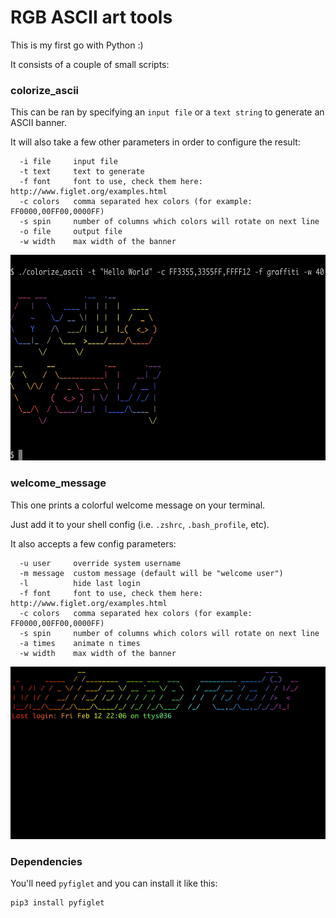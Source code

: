 # RGB ASCII art tools

This is my first go with Python :)

It consists of a couple of small scripts:

### colorize_ascii

This can be ran by specifying an `input file` or a `text string` to generate an ASCII banner.

It will also take a few other parameters in order to configure the result:
```
  -i file     input file
  -t text     text to generate
  -f font     font to use, check them here: http://www.figlet.org/examples.html
  -c colors   comma separated hex colors (for example: FF0000,00FF00,0000FF)
  -s spin     number of columns which colors will rotate on next line
  -o file     output file
  -w width    max width of the banner
```

<img src="docs/example1.png" width="600" height="329">

### welcome_message

This one prints a colorful welcome message on your terminal.

Just add it to your shell config (i.e. `.zshrc`, `.bash_profile`, etc).

It also accepts a few config parameters:
```
  -u user     override system username
  -m message  custom message (default will be "welcome user")
  -l          hide last login
  -f font     font to use, check them here: http://www.figlet.org/examples.html
  -c colors   comma separated hex colors (for example: FF0000,00FF00,0000FF)
  -s spin     number of columns which colors will rotate on next line
  -a times    animate n times
  -w width    max width of the banner
```

![Alt Text](docs/example2.gif)

### Dependencies

You'll need `pyfiglet` and you can install it like this:

```
pip3 install pyfiglet
```


